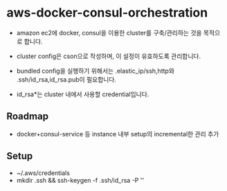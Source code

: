 aws-docker-consul-orchestration
===============================

* amazon ec2에 docker, consul을 이용한 cluster를 구축/관리하는 것을 목적으로 합니다.
* cluster config은 cson으로 작성하며, 이 설정이 유효하도록 관리합니다.

* bundled config을 실행하기 위해서는 .elastic_ip/ssh,http와 .ssh/id_rsa,id_rsa.pub이 필요합니다.
* id_rsa*는 cluster 내에서 사용할 credential입니다.

Roadmap
-------
 * docker+consul-service 등 instance 내부 setup의 incremental한 관리 추가

Setup
-----
 * ~/.aws/credentials
 * mkdir .ssh && ssh-keygen -f .ssh/id_rsa -P ''
 